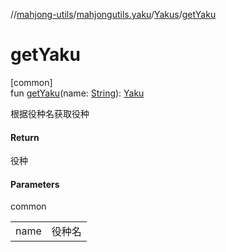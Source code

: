 //[mahjong-utils](../../../index.md)/[mahjongutils.yaku](../index.md)/[Yakus](index.md)/[getYaku](get-yaku.md)

# getYaku

[common]\
fun [getYaku](get-yaku.md)(name: [String](https://kotlinlang.org/api/latest/jvm/stdlib/kotlin-stdlib/kotlin/-string/index.html)): [Yaku](../-yaku/index.md)

根据役种名获取役种

#### Return

役种

#### Parameters

common

| | |
|---|---|
| name | 役种名 |
